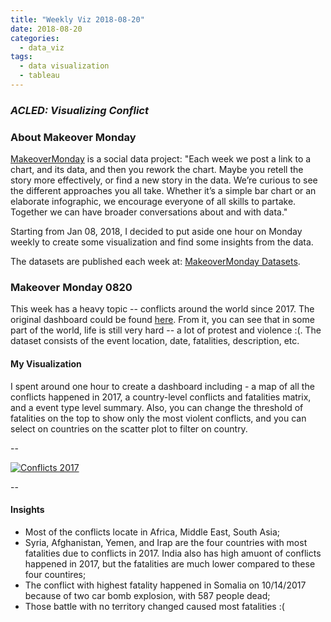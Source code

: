 ```yaml
---
title: "Weekly Viz 2018-08-20"
date: 2018-08-20
categories:
  - data_viz
tags:
  - data visualization
  - tableau
---
```


### *ACLED: Visualizing Conflict*


### About Makeover Monday

[MakeoverMonday](http://www.makeovermonday.co.uk/) is a social data project:
"Each week we post a link to a chart, and its data, and then you rework the chart.
Maybe you retell the story more effectively, or find a new story in the data.
We’re curious to see the different approaches you all take. Whether it’s a simple bar chart or an elaborate infographic, we encourage everyone of all skills to partake.
Together we can have broader conversations about and with data."

Starting from Jan 08, 2018, I decided to put aside one hour on Monday weekly to create some visualization and find some insights from the data.

The datasets are published each week at: [MakeoverMonday Datasets](http://www.makeovermonday.co.uk/data/).

### Makeover Monday 0820

This week has a heavy topic -- conflicts around the world since 2017. The original dashboard could be found [here](https://www.acleddata.com/dashboard/). From it, you can see that in some part of the world, life is still very hard -- a lot of protest and violence :(. The dataset consists of the event location, date, fatalities, description, etc.  


#### My Visualization

I spent around one hour to create a dashboard including - a map of all the conflicts happened in 2017, a country-level conflicts and fatalities matrix, and a event type level summary. Also, you can change the threshold of fatalities on the top to show only the most violent conflicts, and you can select on countries on the scatter plot to filter on country.  

--  
<div class='tableauPlaceholder' id='viz1534814456378' style='position: relative'>
<noscript><a href='#'>
  <img alt='Conflicts 2017 ' src='https:&#47;&#47;public.tableau.com&#47;static&#47;images&#47;Ma&#47;MakeoverMonday0820&#47;Conflicts2017&#47;1_rss.png' style='border: none' />
</a></noscript>
<object class='tableauViz'  style='display:none;'>
  <param name='host_url' value='https%3A%2F%2Fpublic.tableau.com%2F' />
  <param name='embed_code_version' value='3' />
  <param name='site_root' value='' />
  <param name='name' value='MakeoverMonday0820&#47;Conflicts2017' />
  <param name='tabs' value='no' />
  <param name='toolbar' value='yes' />
  <param name='static_image' value='https:&#47;&#47;public.tableau.com&#47;static&#47;images&#47;Ma&#47;MakeoverMonday0820&#47;Conflicts2017&#47;1.png' />
  <param name='animate_transition' value='yes' />
  <param name='display_static_image' value='yes' />
  <param name='display_spinner' value='yes' />
  <param name='display_overlay' value='yes' />
  <param name='display_count' value='yes' />
</object></div>             
<script type='text/javascript'>                  
  var divElement = document.getElementById('viz1534814456378');      
  var vizElement = divElement.getElementsByTagName('object')[0];      
  vizElement.style.width='800px';vizElement.style.height='827px';     
  var scriptElement = document.createElement('script');               
  scriptElement.src = 'https://public.tableau.com/javascripts/api/viz_v1.js';         
  vizElement.parentNode.insertBefore(scriptElement, vizElement);               
</script>  

--  

#### Insights
* Most of the conflicts locate in Africa, Middle East, South Asia;  
* Syria, Afghanistan, Yemen, and Irap are the four countries with most fatalities due to conflicts in 2017. India also has high amuont of conflicts happened in 2017, but the fatalities are much lower compared to these four countires;  
* The conflict with highest fatality happened in Somalia on 10/14/2017 because of two car bomb explosion, with 587 people dead;  
* Those battle with no territory changed caused most fatalities :(  



